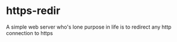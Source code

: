 # https-redir
A simple web server who's lone purpose in life is to redirect any http connection to https

